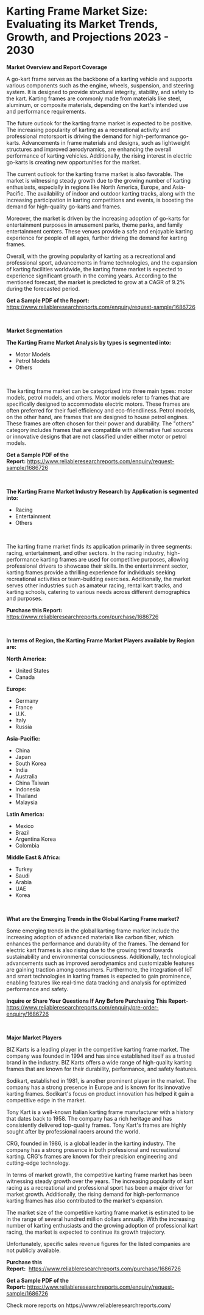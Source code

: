 <p><h1>Karting Frame Market Size: Evaluating its Market Trends, Growth, and Projections 2023 - 2030</h1></p><p><strong>Market Overview and Report Coverage</strong></p>
<p><p>A go-kart frame serves as the backbone of a karting vehicle and supports various components such as the engine, wheels, suspension, and steering system. It is designed to provide structural integrity, stability, and safety to the kart. Karting frames are commonly made from materials like steel, aluminum, or composite materials, depending on the kart's intended use and performance requirements.</p><p>The future outlook for the karting frame market is expected to be positive. The increasing popularity of karting as a recreational activity and professional motorsport is driving the demand for high-performance go-karts. Advancements in frame materials and designs, such as lightweight structures and improved aerodynamics, are enhancing the overall performance of karting vehicles. Additionally, the rising interest in electric go-karts is creating new opportunities for the market.</p><p>The current outlook for the karting frame market is also favorable. The market is witnessing steady growth due to the growing number of karting enthusiasts, especially in regions like North America, Europe, and Asia-Pacific. The availability of indoor and outdoor karting tracks, along with the increasing participation in karting competitions and events, is boosting the demand for high-quality go-karts and frames.</p><p>Moreover, the market is driven by the increasing adoption of go-karts for entertainment purposes in amusement parks, theme parks, and family entertainment centers. These venues provide a safe and enjoyable karting experience for people of all ages, further driving the demand for karting frames.</p><p>Overall, with the growing popularity of karting as a recreational and professional sport, advancements in frame technologies, and the expansion of karting facilities worldwide, the karting frame market is expected to experience significant growth in the coming years. According to the mentioned forecast, the market is predicted to grow at a CAGR of 9.2% during the forecasted period.</p></p>
<p><strong>Get a Sample PDF of the Report:</strong> <a href="https://www.reliableresearchreports.com/enquiry/request-sample/1686726">https://www.reliableresearchreports.com/enquiry/request-sample/1686726</a></p>
<p>&nbsp;</p>
<p><strong>Market Segmentation</strong></p>
<p><strong>The Karting Frame Market Analysis by types is segmented into:</strong></p>
<p><ul><li>Motor Models</li><li>Petrol Models</li><li>Others</li></ul></p>
<p>&nbsp;</p>
<p><p>The karting frame market can be categorized into three main types: motor models, petrol models, and others. Motor models refer to frames that are specifically designed to accommodate electric motors. These frames are often preferred for their fuel efficiency and eco-friendliness. Petrol models, on the other hand, are frames that are designed to house petrol engines. These frames are often chosen for their power and durability. The "others" category includes frames that are compatible with alternative fuel sources or innovative designs that are not classified under either motor or petrol models.</p></p>
<p><strong>Get a Sample PDF of the Report:</strong>&nbsp;<a href="https://www.reliableresearchreports.com/enquiry/request-sample/1686726">https://www.reliableresearchreports.com/enquiry/request-sample/1686726</a></p>
<p>&nbsp;</p>
<p><strong>The Karting Frame Market Industry Research by Application is segmented into:</strong></p>
<p><ul><li>Racing</li><li>Entertainment</li><li>Others</li></ul></p>
<p>&nbsp;</p>
<p><p>The karting frame market finds its application primarily in three segments: racing, entertainment, and other sectors. In the racing industry, high-performance karting frames are used for competitive purposes, allowing professional drivers to showcase their skills. In the entertainment sector, karting frames provide a thrilling experience for individuals seeking recreational activities or team-building exercises. Additionally, the market serves other industries such as amateur racing, rental kart tracks, and karting schools, catering to various needs across different demographics and purposes.</p></p>
<p><strong>Purchase this Report:</strong>&nbsp; <a href="https://www.reliableresearchreports.com/purchase/1686726">https://www.reliableresearchreports.com/purchase/1686726</a></p>
<p>&nbsp;</p>
<p><strong>In terms of Region, the Karting Frame Market Players available by Region are:</strong></p>
<p>
    <p> <strong> North America: </strong>
        <ul>
            <li>United States</li>
            <li>Canada</li>
        </ul>
        </p> 
    <p> <strong> Europe: </strong>
        <ul>
            <li>Germany</li>
            <li>France</li>
            <li>U.K.</li>
            <li>Italy</li>
            <li>Russia</li>
        </ul>
        </p> 
    <p> <strong> Asia-Pacific: </strong>
        <ul>
            <li>China</li>
            <li>Japan</li>
            <li>South Korea</li>
            <li>India</li>
            <li>Australia</li>
            <li>China Taiwan</li>
            <li>Indonesia</li>
            <li>Thailand</li>
            <li>Malaysia</li>
        </ul>
        </p> 
    <p> <strong> Latin America: </strong>
        <ul>
            <li>Mexico</li>
            <li>Brazil</li>
            <li>Argentina Korea</li>
            <li>Colombia</li>
        </ul>
        </p> 
    <p> <strong> Middle East & Africa: </strong>
        <ul>
            <li>Turkey</li>
            <li>Saudi</li>
            <li>Arabia</li>
            <li>UAE</li>
            <li>Korea</li>
        </ul>
    </p>
    </p>
<p>&nbsp;</p>
<p><strong>What are the Emerging Trends in the Global Karting Frame market?</strong></p>
<p><p>Some emerging trends in the global karting frame market include the increasing adoption of advanced materials like carbon fiber, which enhances the performance and durability of the frames. The demand for electric kart frames is also rising due to the growing trend towards sustainability and environmental consciousness. Additionally, technological advancements such as improved aerodynamics and customizable features are gaining traction among consumers. Furthermore, the integration of IoT and smart technologies in karting frames is expected to gain prominence, enabling features like real-time data tracking and analysis for optimized performance and safety.</p></p>
<p><strong>Inquire or Share Your Questions If Any Before Purchasing This Report</strong>- <a href="https://www.reliableresearchreports.com/enquiry/pre-order-enquiry/1686726">https://www.reliableresearchreports.com/enquiry/pre-order-enquiry/1686726</a></p>
<p>&nbsp;</p>
<p><strong>Major Market Players</strong></p>
<p><p>BIZ Karts is a leading player in the competitive karting frame market. The company was founded in 1994 and has since established itself as a trusted brand in the industry. BIZ Karts offers a wide range of high-quality karting frames that are known for their durability, performance, and safety features.</p><p>Sodikart, established in 1981, is another prominent player in the market. The company has a strong presence in Europe and is known for its innovative karting frames. Sodikart's focus on product innovation has helped it gain a competitive edge in the market.</p><p>Tony Kart is a well-known Italian karting frame manufacturer with a history that dates back to 1958. The company has a rich heritage and has consistently delivered top-quality frames. Tony Kart's frames are highly sought after by professional racers around the world.</p><p>CRG, founded in 1986, is a global leader in the karting industry. The company has a strong presence in both professional and recreational karting. CRG's frames are known for their precision engineering and cutting-edge technology.</p><p>In terms of market growth, the competitive karting frame market has been witnessing steady growth over the years. The increasing popularity of kart racing as a recreational and professional sport has been a major driver for market growth. Additionally, the rising demand for high-performance karting frames has also contributed to the market's expansion.</p><p>The market size of the competitive karting frame market is estimated to be in the range of several hundred million dollars annually. With the increasing number of karting enthusiasts and the growing adoption of professional kart racing, the market is expected to continue its growth trajectory.</p><p>Unfortunately, specific sales revenue figures for the listed companies are not publicly available.</p></p>
<p><strong>Purchase this Report:</strong>&nbsp;&nbsp;<a href="https://www.reliableresearchreports.com/purchase/1686726">https://www.reliableresearchreports.com/purchase/1686726</a></p>
<p></p>
<p><strong>Get a Sample PDF of the Report:</strong>&nbsp;<a href="https://www.reliableresearchreports.com/enquiry/request-sample/1686726">https://www.reliableresearchreports.com/enquiry/request-sample/1686726</a></p>
<p>Check more reports on https://www.reliableresearchreports.com/</p>